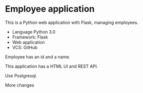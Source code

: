 # Employee application

This is a Python web application with Flask, managing employees.

* Language Python 3.0
* Framework: Flask
* Web application 
* VCS: GitHub

Employee has an id and a name.

This application has a HTML UI and REST API.

Use Postgresql.

More changes

